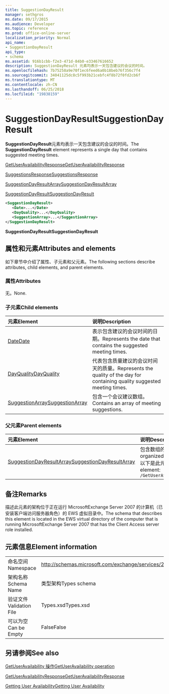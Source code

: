 ```yaml
---
title: SuggestionDayResult
manager: sethgros
ms.date: 09/17/2015
ms.audience: Developer
ms.topic: reference
ms.prod: office-online-server
localization_priority: Normal
api_name:
- SuggestionDayResult
api_type:
- schema
ms.assetid: 916b1cbb-f2e3-471d-84b0-e33467616652
description: SuggestionDayResult 元素均表示一天包含建议的会议的时间。
ms.openlocfilehash: 7b75258a9e70f1ec6feed6a0b18beb76f356c7f4
ms.sourcegitcommit: 34041125dc8c5f993b21cebfc4f8b72f0fd2cb6f
ms.translationtype: MT
ms.contentlocale: zh-CN
ms.lasthandoff: 06/25/2018
ms.locfileid: "19838159"
---
```

# <a name="suggestiondayresult"></a><span data-ttu-id="db7ca-103">SuggestionDayResult</span><span class="sxs-lookup"><span data-stu-id="db7ca-103">SuggestionDayResult</span></span>

<span data-ttu-id="db7ca-104">**SuggestionDayResult**元素均表示一天包含建议的会议的时间。</span><span class="sxs-lookup"><span data-stu-id="db7ca-104">The **SuggestionDayResult** element represents a single day that contains suggested meeting times.</span></span> 
  
[<span data-ttu-id="db7ca-105">GetUserAvailabilityResponse</span><span class="sxs-lookup"><span data-stu-id="db7ca-105">GetUserAvailabilityResponse</span></span>](getuseravailabilityresponse.md)
  
[<span data-ttu-id="db7ca-106">SuggestionsResponse</span><span class="sxs-lookup"><span data-stu-id="db7ca-106">SuggestionsResponse</span></span>](suggestionsresponse.md)
  
[<span data-ttu-id="db7ca-107">SuggestionDayResultArray</span><span class="sxs-lookup"><span data-stu-id="db7ca-107">SuggestionDayResultArray</span></span>](suggestiondayresultarray.md)
  
[<span data-ttu-id="db7ca-108">SuggestionDayResult</span><span class="sxs-lookup"><span data-stu-id="db7ca-108">SuggestionDayResult</span></span>](suggestiondayresult.md)
  
```xml
<SuggestionDayResult>
   <Date>...</Date>
   <DayQuality>...</DayQuality>
   <SuggestionArray>...</SuggestionArray>
</SuggestionDayResult>
```

 <span data-ttu-id="db7ca-109">**SuggestionDayResult**</span><span class="sxs-lookup"><span data-stu-id="db7ca-109">**SuggestionDayResult**</span></span>
## <a name="attributes-and-elements"></a><span data-ttu-id="db7ca-110">属性和元素</span><span class="sxs-lookup"><span data-stu-id="db7ca-110">Attributes and elements</span></span>

<span data-ttu-id="db7ca-111">如下章节中介绍了属性、子元素和父元素。</span><span class="sxs-lookup"><span data-stu-id="db7ca-111">The following sections describe attributes, child elements, and parent elements.</span></span>
  
### <a name="attributes"></a><span data-ttu-id="db7ca-112">属性</span><span class="sxs-lookup"><span data-stu-id="db7ca-112">Attributes</span></span>

<span data-ttu-id="db7ca-113">无。</span><span class="sxs-lookup"><span data-stu-id="db7ca-113">None.</span></span>
  
### <a name="child-elements"></a><span data-ttu-id="db7ca-114">子元素</span><span class="sxs-lookup"><span data-stu-id="db7ca-114">Child elements</span></span>

|<span data-ttu-id="db7ca-115">**元素**</span><span class="sxs-lookup"><span data-stu-id="db7ca-115">**Element**</span></span>|<span data-ttu-id="db7ca-116">**说明**</span><span class="sxs-lookup"><span data-stu-id="db7ca-116">**Description**</span></span>|
|:-----|:-----|
|[<span data-ttu-id="db7ca-117">Date</span><span class="sxs-lookup"><span data-stu-id="db7ca-117">Date</span></span>](date.md) <br/> |<span data-ttu-id="db7ca-118">表示包含建议的会议时间的日期。</span><span class="sxs-lookup"><span data-stu-id="db7ca-118">Represents the date that contains the suggested meeting times.</span></span>  <br/> |
|[<span data-ttu-id="db7ca-119">DayQuality</span><span class="sxs-lookup"><span data-stu-id="db7ca-119">DayQuality</span></span>](dayquality.md) <br/> |<span data-ttu-id="db7ca-120">代表包含质量建议的会议时间天的质量。</span><span class="sxs-lookup"><span data-stu-id="db7ca-120">Represents the quality of the day for containing quality suggested meeting times.</span></span>  <br/> |
|[<span data-ttu-id="db7ca-121">SuggestionArray</span><span class="sxs-lookup"><span data-stu-id="db7ca-121">SuggestionArray</span></span>](suggestionarray.md) <br/> |<span data-ttu-id="db7ca-122">包含一个会议建议数组。</span><span class="sxs-lookup"><span data-stu-id="db7ca-122">Contains an array of meeting suggestions.</span></span>  <br/> |
   
### <a name="parent-elements"></a><span data-ttu-id="db7ca-123">父元素</span><span class="sxs-lookup"><span data-stu-id="db7ca-123">Parent elements</span></span>

|<span data-ttu-id="db7ca-124">**元素**</span><span class="sxs-lookup"><span data-stu-id="db7ca-124">**Element**</span></span>|<span data-ttu-id="db7ca-125">**说明**</span><span class="sxs-lookup"><span data-stu-id="db7ca-125">**Description**</span></span>|
|:-----|:-----|
|[<span data-ttu-id="db7ca-126">SuggestionDayResultArray</span><span class="sxs-lookup"><span data-stu-id="db7ca-126">SuggestionDayResultArray</span></span>](suggestiondayresultarray.md) <br/> |<span data-ttu-id="db7ca-127">包含数组的会议建议组织的日期。</span><span class="sxs-lookup"><span data-stu-id="db7ca-127">Contains an array of meeting suggestions organized by date.</span></span>  <br/> <span data-ttu-id="db7ca-128">以下是此元素的 XPath 表达式：</span><span class="sxs-lookup"><span data-stu-id="db7ca-128">The following is the XPath expression to this element:</span></span>  <br/>  `/GetUserAvailabilityResponse/SuggestionsResponse/SuggestionDayResultArray` <br/> |
   
## <a name="remarks"></a><span data-ttu-id="db7ca-129">备注</span><span class="sxs-lookup"><span data-stu-id="db7ca-129">Remarks</span></span>

<span data-ttu-id="db7ca-130">描述此元素的架构位于正在运行 MicrosoftExchange Server 2007 的计算机（已安装客户端访问服务器角色）的 EWS 虚拟目录中。</span><span class="sxs-lookup"><span data-stu-id="db7ca-130">The schema that describes this element is located in the EWS virtual directory of the computer that is running MicrosoftExchange Server 2007 that has the Client Access server role installed.</span></span>
  
## <a name="element-information"></a><span data-ttu-id="db7ca-131">元素信息</span><span class="sxs-lookup"><span data-stu-id="db7ca-131">Element information</span></span>

|||
|:-----|:-----|
|<span data-ttu-id="db7ca-132">命名空间</span><span class="sxs-lookup"><span data-stu-id="db7ca-132">Namespace</span></span>  <br/> |http://schemas.microsoft.com/exchange/services/2006/types  <br/> |
|<span data-ttu-id="db7ca-133">架构名称</span><span class="sxs-lookup"><span data-stu-id="db7ca-133">Schema Name</span></span>  <br/> |<span data-ttu-id="db7ca-134">类型架构</span><span class="sxs-lookup"><span data-stu-id="db7ca-134">Types schema</span></span>  <br/> |
|<span data-ttu-id="db7ca-135">验证文件</span><span class="sxs-lookup"><span data-stu-id="db7ca-135">Validation File</span></span>  <br/> |<span data-ttu-id="db7ca-136">Types.xsd</span><span class="sxs-lookup"><span data-stu-id="db7ca-136">Types.xsd</span></span>  <br/> |
|<span data-ttu-id="db7ca-137">可以为空</span><span class="sxs-lookup"><span data-stu-id="db7ca-137">Can be Empty</span></span>  <br/> |<span data-ttu-id="db7ca-138">False</span><span class="sxs-lookup"><span data-stu-id="db7ca-138">False</span></span>  <br/> |
   
## <a name="see-also"></a><span data-ttu-id="db7ca-139">另请参阅</span><span class="sxs-lookup"><span data-stu-id="db7ca-139">See also</span></span>



[<span data-ttu-id="db7ca-140">GetUserAvailability 操作</span><span class="sxs-lookup"><span data-stu-id="db7ca-140">GetUserAvailability operation</span></span>](getuseravailability-operation.md)
  
[<span data-ttu-id="db7ca-141">GetUserAvailabilityResponse</span><span class="sxs-lookup"><span data-stu-id="db7ca-141">GetUserAvailabilityResponse</span></span>](getuseravailabilityresponse.md)


[<span data-ttu-id="db7ca-142">Getting User Availability</span><span class="sxs-lookup"><span data-stu-id="db7ca-142">Getting User Availability</span></span>](http://msdn.microsoft.com/library/d4133fcb-9b0f-4e6b-aadf-a389da83516a%28Office.15%29.aspx)

